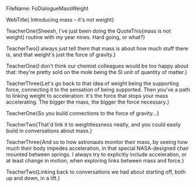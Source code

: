 FileName: FoDialogueMassWeight

WebTitle{ Introducing mass – it's not weight}

TeacherOne{Sheesh, I've just been doing the QuoteThis{mass is not weight} routine with my year nines. Hard going, or what?}

TeacherTwo{I always just tell them that mass is about how much stuff there is, and that weight's just the force of gravity.}

TeacherOne{I don't think our chemist colleagues would be too happy about that: they're pretty sold on the mole being the SI unit of quantity of matter.}

TeacherThree{Let's go back to that idea of weight being the supporting force, connecting it to the sensation of being supported. Then you've a path to linking weight to acceleration: it's the force that stops your mass accelerating. The bigger the mass, the bigger the force necessary.}

TeacherOne{So you build connections to the force of gravity...}

TeacherTwo{That'd link it to weightlessness neatly, and you could easily build in conversations about mass.}

TeacherThree{And so to how astronauts monitor their mass, by seeing how much their body impedes acceleration, in that special NASA-designed chair mounted between springs. I always try to explicitly include acceleration, or at least change in motion,  when exploring links between mass and force.}

TeacherTwo{Linking back to conversations we had about starting off, both up and down, in a lift.}
